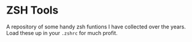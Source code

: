 # ZSH Tools

A repository of some handy zsh funtions I have collected over the years. Load these up in your `.zshrc` for much profit.
